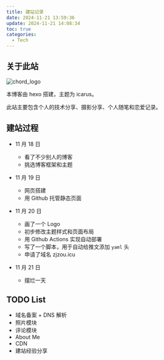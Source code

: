 ```yaml
---
title: 建站记录
date: 2024-11-21 13:59:36
update: 2024-11-21 14:08:34
toc: true
categories:
  - Tech
---
```


## 关于此站

![chord_logo](https://chord-pic.oss-cn-shanghai.aliyuncs.com/202411211405442.svg)

本博客由 hexo 搭建，主题为 icarus。

此站主要包含个人的技术分享、摄影分享、个人随笔和恋爱记录。

## 建站过程

* 11 月 18 日
  * 看了不少别人的博客
  * 挑选博客框架和主题

* 11 月 19 日
  * 网页搭建
  * 用 Github 托管静态页面
* 11 月 20 日
  * 画了一个 Logo
  * 初步修改主题样式和页面布局
  * 用 Github Actions 实现自动部署
  * 写了一个脚本，用于自动给推文添加 `yaml` 头
  * 申请了域名 zjzou.icu
* 11 月 21 日
  * 摆烂一天

## TODO List

* 域名备案 + DNS 解析
* 照片模块
* 评论模块
* About Me
* CDN
* 建站经验分享